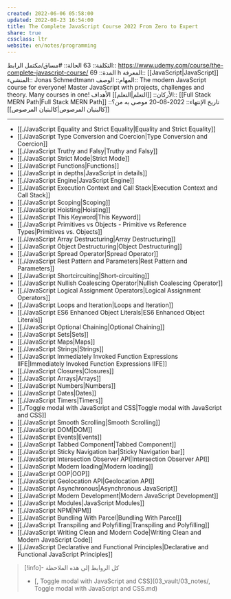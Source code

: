 ```yaml
---
created: 2022-06-06 05:58:00
updated: 2022-08-23 16:54:00
title: The Complete JavaScript Course 2022 From Zero to Expert
share: true
cssclass: ltr
website: en/notes/programming
---
```


التكلفة:: 63
الحالة:: #مساق/مكتمل
الرابط:: <https://www.udemy.com/course/the-complete-javascript-course/>
المدة:: 69 h
المعرفة:: [[JavaScript|JavaScript]]
المنشيء:: Jonas Schmedtmann
المهام::
الوصف:: The modern JavaScript course for everyone! Master JavaScript with projects, challenges and theory. Many courses in one!
اﻷركان:: [[التعلم|التعلم]]
اﻷهداف:: [[Full Stack MERN Path|Full Stack MERN Path]]
تاريخ اﻹنتهاء:: 2022-08-20
موصى به من؟:: [[كالبنيان المرصوص|كالبنيان المرصوص]]

---

- [[./JavaScript Equality and Strict Equality|Equality and Strict Equality]]
- [[./JavaScript Type Conversion and Coercion|Type Conversion and Coercion]]
- [[./JavaScript Truthy and Falsy|Truthy and Falsy]]
- [[./JavaScript Strict Mode|Strict Mode]]
- [[./JavaScript Functions|Functions]]
- [[./JavaScript in depths|JavaScript in details]]
- [[./JavaScript Engine|JavaScript Engine]]
- [[./JavaScript Execution Context and Call Stack|Execution Context and Call Stack]]
- [[./JavaScript Scoping|Scoping]]
- [[./JavaScript Hoisting|Hoisting]]
- [[./JavaScript This Keyword|This Keyword]]
- [[./JavaScript Primitives vs Objects - Primitive vs Reference Types|Primitives vs. Objects]]
- [[./JavaScript Array Destructuring|Array Destructuring]]
- [[./JavaScript Object Destructuring|Object Destructuring]]
- [[./JavaScript Spread Operator|Spread Operator]]
- [[./JavaScript Rest Pattern and Parameters|Rest Pattern and Parameters]]
- [[./JavaScript Shortcircuiting|Short-circuiting]]
- [[./JavaScript Nullish Coalescing Operator|Nullish Coalescing Operator]]
- [[./JavaScript Logical Assignment Operators|Logical Assignment Operators]]
- [[./JavaScript Loops and Iteration|Loops and Iteration]]
- [[./JavaScript ES6 Enhanced Object Literals|ES6 Enhanced Object Literals]]
- [[./JavaScript Optional Chaining|Optional Chaining]]
- [[./JavaScript Sets|Sets]]
- [[./JavaScript Maps|Maps]]
- [[./JavaScript Strings|Strings]]
- [[./JavaScript Immediately Invoked Function Expressions IIFE|Immediately Invoked Function Expressions IIFE]]
- [[./JavaScript Closures|Closures]]
- [[./JavaScript Arrays|Arrays]]
- [[./JavaScript Numbers|Numbers]]
- [[./JavaScript Dates|Dates]]
- [[./JavaScript Timers|Timers]]
- [[./Toggle modal with JavaScript and CSS|Toggle modal with JavaScript and CSS]]
- [[./JavaScript Smooth Scrolling|Smooth Scrolling]]
- [[./JavaScript DOM|DOM]]
- [[./JavaScript Events|Events]]
- [[./JavaScript Tabbed Component|Tabbed Component]]
- [[./JavaScript Sticky Navigation bar|Sticky Navigation bar]]
- [[./JavaScript Intersection Observer API|Intersection Observer API]]
- [[./JavaScript Modern loading|Modern loading]]
- [[./JavaScript OOP|OOP]]
- [[./JavaScript Geolocation API|Geolocation API]]
- [[./JavaScript Asynchronous|Asynchronous JavaScript]]
- [[./JavaScript Modern Development|Modern JavaScript Development]]
- [[./JavaScript Modules|JavaScript Modules]]
- [[./JavaScript NPM|NPM]]
- [[./JavaScript Bundling With Parcel|Bundling With Parcel]]
- [[./JavaScript Transpiling and Polyfilling|Transpiling and Polyfilling]]
- [[./JavaScript Writing Clean and Modern Code|Writing Clean and Modern JavaScript Code]]
- [[./JavaScript Declarative and Functional Principles|Declarative and Functional JavaScript Principles]]

> [!info]- كل الروابط إلى هذه الملاحظة
> - [, Toggle modal with JavaScript and CSS](03_vault/03_notes/, Toggle modal with JavaScript and CSS.md)
